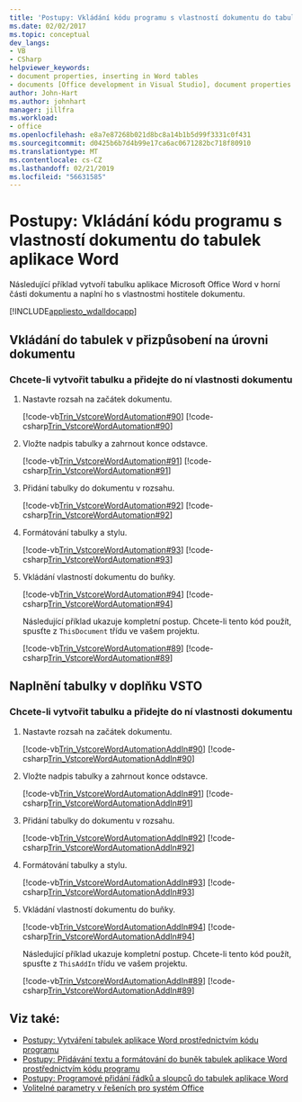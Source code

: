 ```yaml
---
title: 'Postupy: Vkládání kódu programu s vlastností dokumentu do tabulek aplikace Word'
ms.date: 02/02/2017
ms.topic: conceptual
dev_langs:
- VB
- CSharp
helpviewer_keywords:
- document properties, inserting in Word tables
- documents [Office development in Visual Studio], document properties
author: John-Hart
ms.author: johnhart
manager: jillfra
ms.workload:
- office
ms.openlocfilehash: e8a7e87268b021d8bc8a14b1b5d99f3331c0f431
ms.sourcegitcommit: d0425b6b7d4b99e17ca6ac0671282bc718f80910
ms.translationtype: MT
ms.contentlocale: cs-CZ
ms.lasthandoff: 02/21/2019
ms.locfileid: "56631585"
---
```

# <a name="how-to-programmatically-populate-word-tables-with-document-properties"></a>Postupy: Vkládání kódu programu s vlastností dokumentu do tabulek aplikace Word
  Následující příklad vytvoří tabulku aplikace Microsoft Office Word v horní části dokumentu a naplní ho s vlastnostmi hostitele dokumentu.

 [!INCLUDE[appliesto_wdalldocapp](../vsto/includes/appliesto-wdalldocapp-md.md)]

## <a name="populate-tables-in-a-document-level-customization"></a>Vkládání do tabulek v přizpůsobení na úrovni dokumentu

### <a name="to-create-a-table-and-populate-it-with-document-properties"></a>Chcete-li vytvořit tabulku a přidejte do ní vlastnosti dokumentu

1. Nastavte rozsah na začátek dokumentu.

    [!code-vb[Trin_VstcoreWordAutomation#90](../vsto/codesnippet/VisualBasic/Trin_VstcoreWordAutomationVB/ThisDocument.vb#90)]
    [!code-csharp[Trin_VstcoreWordAutomation#90](../vsto/codesnippet/CSharp/Trin_VstcoreWordAutomationCS/ThisDocument.cs#90)]

2. Vložte nadpis tabulky a zahrnout konce odstavce.

    [!code-vb[Trin_VstcoreWordAutomation#91](../vsto/codesnippet/VisualBasic/Trin_VstcoreWordAutomationVB/ThisDocument.vb#91)]
    [!code-csharp[Trin_VstcoreWordAutomation#91](../vsto/codesnippet/CSharp/Trin_VstcoreWordAutomationCS/ThisDocument.cs#91)]

3. Přidání tabulky do dokumentu v rozsahu.

    [!code-vb[Trin_VstcoreWordAutomation#92](../vsto/codesnippet/VisualBasic/Trin_VstcoreWordAutomationVB/ThisDocument.vb#92)]
    [!code-csharp[Trin_VstcoreWordAutomation#92](../vsto/codesnippet/CSharp/Trin_VstcoreWordAutomationCS/ThisDocument.cs#92)]

4. Formátování tabulky a stylu.

    [!code-vb[Trin_VstcoreWordAutomation#93](../vsto/codesnippet/VisualBasic/Trin_VstcoreWordAutomationVB/ThisDocument.vb#93)]
    [!code-csharp[Trin_VstcoreWordAutomation#93](../vsto/codesnippet/CSharp/Trin_VstcoreWordAutomationCS/ThisDocument.cs#93)]

5. Vkládání vlastností dokumentu do buňky.

    [!code-vb[Trin_VstcoreWordAutomation#94](../vsto/codesnippet/VisualBasic/Trin_VstcoreWordAutomationVB/ThisDocument.vb#94)]
    [!code-csharp[Trin_VstcoreWordAutomation#94](../vsto/codesnippet/CSharp/Trin_VstcoreWordAutomationCS/ThisDocument.cs#94)]

   Následující příklad ukazuje kompletní postup. Chcete-li tento kód použít, spusťte z `ThisDocument` třídu ve vašem projektu.

   [!code-vb[Trin_VstcoreWordAutomation#89](../vsto/codesnippet/VisualBasic/Trin_VstcoreWordAutomationVB/ThisDocument.vb#89)]
   [!code-csharp[Trin_VstcoreWordAutomation#89](../vsto/codesnippet/CSharp/Trin_VstcoreWordAutomationCS/ThisDocument.cs#89)]

## <a name="populate-tables-in-a-vsto-add-in"></a>Naplnění tabulky v doplňku VSTO

### <a name="to-create-a-table-and-populate-it-with-document-properties"></a>Chcete-li vytvořit tabulku a přidejte do ní vlastnosti dokumentu

1. Nastavte rozsah na začátek dokumentu.

    [!code-vb[Trin_VstcoreWordAutomationAddIn#90](../vsto/codesnippet/VisualBasic/Trin_VstcoreWordAutomationAddIn/ThisAddIn.vb#90)]
    [!code-csharp[Trin_VstcoreWordAutomationAddIn#90](../vsto/codesnippet/CSharp/Trin_VstcoreWordAutomationAddIn/ThisAddIn.cs#90)]

2. Vložte nadpis tabulky a zahrnout konce odstavce.

    [!code-vb[Trin_VstcoreWordAutomationAddIn#91](../vsto/codesnippet/VisualBasic/Trin_VstcoreWordAutomationAddIn/ThisAddIn.vb#91)]
    [!code-csharp[Trin_VstcoreWordAutomationAddIn#91](../vsto/codesnippet/CSharp/Trin_VstcoreWordAutomationAddIn/ThisAddIn.cs#91)]

3. Přidání tabulky do dokumentu v rozsahu.

    [!code-vb[Trin_VstcoreWordAutomationAddIn#92](../vsto/codesnippet/VisualBasic/Trin_VstcoreWordAutomationAddIn/ThisAddIn.vb#92)]
    [!code-csharp[Trin_VstcoreWordAutomationAddIn#92](../vsto/codesnippet/CSharp/Trin_VstcoreWordAutomationAddIn/ThisAddIn.cs#92)]

4. Formátování tabulky a stylu.

    [!code-vb[Trin_VstcoreWordAutomationAddIn#93](../vsto/codesnippet/VisualBasic/Trin_VstcoreWordAutomationAddIn/ThisAddIn.vb#93)]
    [!code-csharp[Trin_VstcoreWordAutomationAddIn#93](../vsto/codesnippet/CSharp/Trin_VstcoreWordAutomationAddIn/ThisAddIn.cs#93)]

5. Vkládání vlastností dokumentu do buňky.

    [!code-vb[Trin_VstcoreWordAutomationAddIn#94](../vsto/codesnippet/VisualBasic/Trin_VstcoreWordAutomationAddIn/ThisAddIn.vb#94)]
    [!code-csharp[Trin_VstcoreWordAutomationAddIn#94](../vsto/codesnippet/CSharp/Trin_VstcoreWordAutomationAddIn/ThisAddIn.cs#94)]

   Následující příklad ukazuje kompletní postup. Chcete-li tento kód použít, spusťte z `ThisAddIn` třídu ve vašem projektu.

   [!code-vb[Trin_VstcoreWordAutomationAddIn#89](../vsto/codesnippet/VisualBasic/Trin_VstcoreWordAutomationAddIn/ThisAddIn.vb#89)]
   [!code-csharp[Trin_VstcoreWordAutomationAddIn#89](../vsto/codesnippet/CSharp/Trin_VstcoreWordAutomationAddIn/ThisAddIn.cs#89)]

## <a name="see-also"></a>Viz také:
- [Postupy: Vytváření tabulek aplikace Word prostřednictvím kódu programu](../vsto/how-to-programmatically-create-word-tables.md)
- [Postupy: Přidávání textu a formátování do buněk tabulek aplikace Word prostřednictvím kódu programu](../vsto/how-to-programmatically-add-text-and-formatting-to-cells-in-word-tables.md)
- [Postupy: Programové přidání řádků a sloupců do tabulek aplikace Word](../vsto/how-to-programmatically-add-rows-and-columns-to-word-tables.md)
- [Volitelné parametry v řešeních pro systém Office](../vsto/optional-parameters-in-office-solutions.md)
